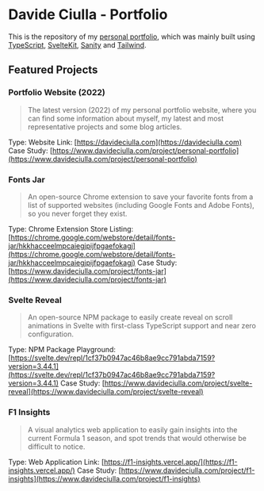 # Davide Ciulla - Portfolio

This is the repository of my [personal portfolio](https://2022.davideciulla.com/), which was mainly built using [TypeScript](https://www.typescriptlang.org/), [SvelteKit](https://kit.svelte.dev/), [Sanity](https://www.sanity.io/) and [Tailwind](https://tailwindcss.com/).

## Featured Projects

### Portfolio Website (2022)

> The latest version (2022) of my personal portfolio website, where you can find some information about myself, my latest and most representative projects and some blog articles.

Type: Website
Link: [https://davideciulla.com](https://davideciulla.com)
Case Study: [https://www.davideciulla.com/project/personal-portfolio](https://www.davideciulla.com/project/personal-portfolio)

### Fonts Jar

> An open-source Chrome extension to save your favorite fonts from a list of supported websites (including Google Fonts and Adobe Fonts), so you never forget they exist.

Type: Chrome Extension
Store Listing: [https://chrome.google.com/webstore/detail/fonts-jar/hkkhacceelmpcaiegjpijfpgaefokagj](https://chrome.google.com/webstore/detail/fonts-jar/hkkhacceelmpcaiegjpijfpgaefokagj)
Case Study: [https://www.davideciulla.com/project/fonts-jar](https://www.davideciulla.com/project/fonts-jar)

### Svelte Reveal

> An open-source NPM package to easily create reveal on scroll animations in Svelte with first-class TypeScript support and near zero configuration.

Type: NPM Package
Playground: [https://svelte.dev/repl/1cf37b0947ac46b8ae9cc791abda7159?version=3.44.1](https://svelte.dev/repl/1cf37b0947ac46b8ae9cc791abda7159?version=3.44.1)
Case Study: [https://www.davideciulla.com/project/svelte-reveal](https://www.davideciulla.com/project/svelte-reveal)

### F1 Insights

> A visual analytics web application to easily gain insights into the current Formula 1 season, and spot trends that would otherwise be difficult to notice.

Type: Web Application
Link: [https://f1-insights.vercel.app/](https://f1-insights.vercel.app/)
Case Study: [https://www.davideciulla.com/project/f1-insights](https://www.davideciulla.com/project/f1-insights)
